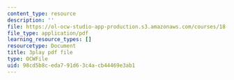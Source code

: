 ```yaml
---
content_type: resource
description: ''
file: https://ol-ocw-studio-app-production.s3.amazonaws.com/courses/18-03sc-differential-equations-fall-2011/98cd5b8ceda791d63c4acb44469e3ab1_yD0_EQLxHcw.pdf
file_type: application/pdf
learning_resource_types: []
resourcetype: Document
title: 3play pdf file
type: OCWFile
uid: 98cd5b8c-eda7-91d6-3c4a-cb44469e3ab1
---
```

